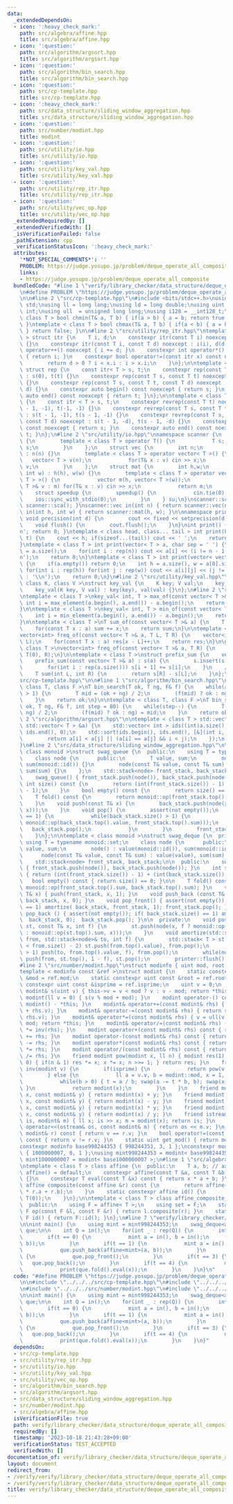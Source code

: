 ```yaml
---
data:
  _extendedDependsOn:
  - icon: ':heavy_check_mark:'
    path: src/algebra/affine.hpp
    title: src/algebra/affine.hpp
  - icon: ':question:'
    path: src/algorithm/argsort.hpp
    title: src/algorithm/argsort.hpp
  - icon: ':question:'
    path: src/algorithm/bin_search.hpp
    title: src/algorithm/bin_search.hpp
  - icon: ':question:'
    path: src/cp-template.hpp
    title: src/cp-template.hpp
  - icon: ':heavy_check_mark:'
    path: src/data_structure/sliding_window_aggregation.hpp
    title: src/data_structure/sliding_window_aggregation.hpp
  - icon: ':question:'
    path: src/number/modint.hpp
    title: modint
  - icon: ':question:'
    path: src/utility/io.hpp
    title: src/utility/io.hpp
  - icon: ':question:'
    path: src/utility/key_val.hpp
    title: src/utility/key_val.hpp
  - icon: ':question:'
    path: src/utility/rep_itr.hpp
    title: src/utility/rep_itr.hpp
  - icon: ':question:'
    path: src/utility/vec_op.hpp
    title: src/utility/vec_op.hpp
  _extendedRequiredBy: []
  _extendedVerifiedWith: []
  _isVerificationFailed: false
  _pathExtension: cpp
  _verificationStatusIcon: ':heavy_check_mark:'
  attributes:
    '*NOT_SPECIAL_COMMENTS*': ''
    PROBLEM: https://judge.yosupo.jp/problem/deque_operate_all_composite
    links:
    - https://judge.yosupo.jp/problem/deque_operate_all_composite
  bundledCode: "#line 1 \"verify/library_checker/data_structure/deque_operate_all_composite.test.cpp\"\
    \n#define PROBLEM \"https://judge.yosupo.jp/problem/deque_operate_all_composite\"\
    \n\n#line 2 \"src/cp-template.hpp\"\n#include <bits/stdc++.h>\nusing namespace\
    \ std;\nusing ll = long long;\nusing ld = long double;\nusing uint = unsigned\
    \ int;\nusing ull  = unsigned long long;\nusing i128 = __int128_t;\ntemplate <\
    \ class T > bool chmin(T& a, T b) { if(a > b) { a = b; return true; } return false;\
    \ }\ntemplate < class T > bool chmax(T& a, T b) { if(a < b) { a = b; return true;\
    \ } return false; }\n\n#line 2 \"src/utility/rep_itr.hpp\"\ntemplate < class T\
    \ > struct itr {\n    T i, d;\n    constexpr itr(const T i) noexcept : i(i), d(1)\
    \ {}\n    constexpr itr(const T i, const T d) noexcept : i(i), d(d) {}\n    void\
    \ operator++() noexcept { i += d; }\n    constexpr int operator*() const noexcept\
    \ { return i; }\n    constexpr bool operator!=(const itr x) const noexcept {\n\
    \        return d > 0 ? i < x.i : i > x.i;\n    }\n};\n\ntemplate < class T >\
    \ struct rep {\n    const itr< T > s, t;\n    constexpr rep(const T t) noexcept\
    \ : s(0), t(t) {}\n    constexpr rep(const T s, const T t) noexcept : s(s), t(t)\
    \ {}\n    constexpr rep(const T s, const T t, const T d) noexcept : s(s, d), t(t,\
    \ d) {}\n    constexpr auto begin() const noexcept { return s; }\n    constexpr\
    \ auto end() const noexcept { return t; }\n};\n\ntemplate < class T > struct revrep\
    \ {\n    const itr < T > s, t;\n    constexpr revrep(const T t) noexcept : s(t\
    \ - 1, -1), t(-1, -1) {}\n    constexpr revrep(const T s, const T t) noexcept\
    \ : s(t - 1, -1), t(s - 1, -1) {}\n    constexpr revrep(const T s, const T t,\
    \ const T d) noexcept : s(t - 1, -d), t(s - 1, -d) {}\n    constexpr auto begin()\
    \ const noexcept { return s; }\n    constexpr auto end() const noexcept { return\
    \ t; }\n};\n#line 2 \"src/utility/io.hpp\"\nnamespace scanner {\n    struct sca\
    \ {\n        template < class T > operator T() {\n            T s; cin >> s; return\
    \ s;\n        }\n    };\n    struct vec {\n        int n;\n        vec(int n)\
    \ : n(n) {}\n        template < class T > operator vector< T >() {\n         \
    \   vector< T > v(n);\n            for(T& x : v) cin >> x;\n            return\
    \ v;\n        }\n    };\n    struct mat {\n        int h,w;\n        mat(int h,\
    \ int w) : h(h), w(w) {}\n        template < class T > operator vector< vector<\
    \ T > >() {\n            vector m(h, vector< T >(w));\n            for(vector<\
    \ T >& v : m) for(T& x : v) cin >> x;\n            return m;\n        }\n    };\n\
    \    struct speedup {\n        speedup() {\n            cin.tie(0);\n        \
    \    ios::sync_with_stdio(0);\n        }\n    } su;\n}\nscanner::sca in() { return\
    \ scanner::sca(); }\nscanner::vec in(int n) { return scanner::vec(n); }\nscanner::mat\
    \ in(int h, int w) { return scanner::mat(h, w); }\n\nnamespace printer {\n   \
    \ void precision(int d) {\n        cout << fixed << setprecision(d);\n    }\n\
    \    void flush() {\n        cout.flush();\n    }\n}\nint print() { cout << '\\\
    n'; return 0; }\ntemplate < class head, class... tail > int print(head&& h, tail&&...\
    \ t) {\n    cout << h; if(sizeof...(tail)) cout << ' ';\n    return print(forward<tail>(t)...);\n\
    }\ntemplate < class T > int print(vector< T > a, char sep = ' ') {\n    int n\
    \ = a.size();\n    for(int i : rep(n)) cout << a[i] << (i != n - 1 ? sep : '\\\
    n');\n    return 0;\n}\ntemplate < class T > int print(vector< vector< T > > a)\
    \ {\n    if(a.empty()) return 0;\n    int h = a.size(), w = a[0].size();\n   \
    \ for(int i : rep(h)) for(int j : rep(w)) cout << a[i][j] << (j != w - 1 ? ' '\
    \ : '\\n');\n    return 0;\n}\n#line 2 \"src/utility/key_val.hpp\"\ntemplate <\
    \ class K, class V >\nstruct key_val {\n    K key; V val;\n    key_val() {}\n\
    \    key_val(K key, V val) : key(key), val(val) {}\n};\n#line 2 \"src/utility/vec_op.hpp\"\
    \ntemplate < class T >\nkey_val< int, T > max_of(const vector< T >& a) {\n   \
    \ int i = max_element(a.begin(), a.end()) - a.begin();\n    return {i, a[i]};\n\
    }\n\ntemplate < class T >\nkey_val< int, T > min_of(const vector< T >& a) {\n\
    \    int i = min_element(a.begin(), a.end()) - a.begin();\n    return {i, a[i]};\n\
    }\n\ntemplate < class T >\nT sum_of(const vector< T >& a) {\n    T sum = 0;\n\
    \    for(const T x : a) sum += x;\n    return sum;\n}\n\ntemplate < class T >\n\
    vector<int> freq_of(const vector< T >& a, T L, T R) {\n    vector<int> res(R -\
    \ L);\n    for(const T x : a) res[x - L]++;\n    return res;\n}\n\ntemplate <\
    \ class T >\nvector<int> freq_of(const vector< T >& a, T R) {\n    return freq_of(a,\
    \ T(0), R);\n}\n\ntemplate < class T >\nstruct prefix_sum {\n    vector< T > s;\n\
    \    prefix_sum(const vector< T >& a) : s(a) {\n        s.insert(s.begin(), T(0));\n\
    \        for(int i : rep(a.size())) s[i + 1] += s[i];\n    }\n    // [L, R)\n\
    \    T sum(int L, int R) {\n        return s[R] - s[L];\n    }\n};\n#line 16 \"\
    src/cp-template.hpp\"\n\n#line 1 \"src/algorithm/bin_search.hpp\"\ntemplate <\
    \ class T, class F >\nT bin_search(T ok, T ng, F& f) {\n    while(abs(ok - ng)\
    \ > 1) {\n        T mid = (ok + ng) / 2;\n        (f(mid) ? ok : ng) = mid;\n\
    \    }\n    return ok;\n}\n\ntemplate < class T, class F >\nT bin_search_real(T\
    \ ok, T ng, F& f, int step = 80) {\n    while(step--) {\n        T mid = (ok +\
    \ ng) / 2;\n        (f(mid) ? ok : ng) = mid;\n    }\n    return ok;\n}\n#line\
    \ 2 \"src/algorithm/argsort.hpp\"\n\ntemplate < class T > std::vector< int > argsort(const\
    \ std::vector< T > &a) {\n    std::vector< int > ids((int)a.size());\n    std::iota(ids.begin(),\
    \ ids.end(), 0);\n    std::sort(ids.begin(), ids.end(), [&](int i, int j) {\n\
    \        return a[i] < a[j] || (a[i] == a[j] && i < j);\n    });\n    return ids;\n\
    }\n#line 2 \"src/data_structure/sliding_window_aggregation.hpp\"\n\ntemplate <\
    \ class monoid >\nstruct swag_queue {\n  public:\n    using T = typename monoid::set;\n\
    \    class node {\n      public:\n        T value, sum;\n        node() : value(monoid::id()),\
    \ sum(monoid::id()) {}\n        node(const T& value, const T& sum) : value(value),\
    \ sum(sum) {}\n    };\n    std::stack<node> front_stack, back_stack;\n\n  public:\n\
    \    swag_queue() { front_stack.push(node()), back_stack.push(node()); }\n   \
    \ int size() const {\n        return (int(front_stack.size()) - 1) + (int(back_stack.size())\
    \ - 1);\n    }\n    bool empty() const {\n        return size() == 0;\n    }\n\
    \    T fold() const {\n        return monoid::op(front_stack.top().sum, back_stack.top().sum);\n\
    \    }\n    void push(const T& x) {\n        back_stack.push(node(x, monoid::op(back_stack.top().sum,\
    \ x)));\n    }\n    void pop() {\n        assert(not empty());\n        if(front_stack.size()\
    \ == 1) {\n            while(back_stack.size() > 1) {\n                front_stack.push(node(back_stack.top().value,\
    \ monoid::op(back_stack.top().value, front_stack.top().sum)));\n             \
    \   back_stack.pop();\n            }\n        }\n        front_stack.pop();\n\
    \    }\n};\n\ntemplate < class monoid >\nstruct swag_deque {\n  private:\n   \
    \ using T = typename monoid::set;\n    class node {\n      public:\n        T\
    \ value, sum;\n        node() : value(monoid::id()), sum(monoid::id()) {}\n  \
    \      node(const T& value, const T& sum) : value(value), sum(sum) {}\n    };\n\
    \    std::stack<node> front_stack, back_stack;\n\n  public:\n    swag_deque()\
    \ { front_stack.push(node()), back_stack.push(node()); }\n    int size() const\
    \ { return (int(front_stack.size()) - 1) + (int(back_stack.size()) - 1); }\n \
    \   bool empty() const { return size() == 0; }\n\n    T fold() const { return\
    \ monoid::op(front_stack.top().sum, back_stack.top().sum); }\n    void push_front(const\
    \ T& x) { push(front_stack, x, 1); }\n    void push_back (const T& x) { push(\
    \ back_stack, x, 0); }\n    void pop_front() { assert(not empty()); if(front_stack.size()\
    \ == 1) amortize( back_stack, front_stack, 1); front_stack.pop(); }\n    void\
    \ pop_back () { assert(not empty()); if( back_stack.size() == 1) amortize(front_stack,\
    \  back_stack, 0);  back_stack.pop(); }\n\n  private:\n    void push(std::stack<node>&\
    \ st, const T& x, int f) {\n        st.push(node(x, f ? monoid::op(x, st.top().sum)\
    \ : monoid::op(st.top().sum, x)));\n    }\n    void amortize(std::stack<node>&\
    \ from, std::stack<node>& to, int f) {\n        std::stack< T > st;\n        while(st.size()\
    \ < from.size() - 2) st.push(from.top().value), from.pop();\n        while(from.size()\
    \ > 1) push(to, from.top().value, f), from.pop();\n        while(not st.empty())\
    \ push(from, st.top(), 1 - f), st.pop();\n        printer::flush();\n    }\n};\n\
    #line 2 \"src/number/modint.hpp\"\nstruct modinfo { uint mod, root, isprime; };\n\
    template < modinfo const &ref >\nstruct modint {\n    static constexpr uint const\
    \ &mod = ref.mod;\n    static constexpr uint const &root = ref.root;\n    static\
    \ constexpr uint const &isprime = ref.isprime;\n    uint v = 0;\n    constexpr\
    \ modint& s(uint v) { this->v = v < mod ? v : v - mod; return *this; }\n    constexpr\
    \ modint(ll v = 0) { s(v % mod + mod); }\n    modint operator-() const { return\
    \ modint() - *this; }\n    modint& operator+=(const modint& rhs) { return s(v\
    \ + rhs.v); }\n    modint& operator-=(const modint& rhs) { return s(v + mod -\
    \ rhs.v); }\n    modint& operator*=(const modint& rhs) { v = ull(v) * rhs.v %\
    \ mod; return *this; }\n    modint& operator/=(const modint& rhs) { return *this\
    \ *= inv(rhs); }\n    modint operator+(const modint& rhs) const { return modint(*this)\
    \ += rhs; }\n    modint operator-(const modint& rhs) const { return modint(*this)\
    \ -= rhs; }\n    modint operator*(const modint& rhs) const { return modint(*this)\
    \ *= rhs; }\n    modint operator/(const modint& rhs) const { return modint(*this)\
    \ /= rhs; }\n    friend modint pow(modint x, ll n) { modint res(1); while(n >\
    \ 0) { if(n & 1) res *= x; x *= x; n >>= 1; } return res; }\n    friend modint\
    \ inv(modint v) {\n        if(isprime) {\n            return pow(v, mod - 2);\n\
    \        } else {\n            ll a = v.v, b = modint::mod, x = 1, y = 0, t;\n\
    \            while(b > 0) { t = a / b; swap(a -= t * b, b); swap(x -= t * y, y);\
    \ }\n            return modint(x);\n        }\n    }\n    friend modint operator+(int\
    \ x, const modint& y) { return modint(x) + y; }\n    friend modint operator-(int\
    \ x, const modint& y) { return modint(x) - y; }\n    friend modint operator*(int\
    \ x, const modint& y) { return modint(x) * y; }\n    friend modint operator/(int\
    \ x, const modint& y) { return modint(x) / y; }\n    friend istream& operator>>(istream&\
    \ is, modint& m) { ll x; is >> x; m = modint(x); return is; }\n    friend ostream&\
    \ operator<<(ostream& os, const modint& m) { return os << m.v; }\n    bool operator==(const\
    \ modint& r) const { return v == r.v; }\n    bool operator!=(const modint& r)\
    \ const { return v != r.v; }\n    static uint get_mod() { return mod; }\n};\n\
    constexpr modinfo base998244353 { 998244353, 3, 1 };\nconstexpr modinfo base1000000007\
    \ { 1000000007, 0, 1 };\nusing mint998244353 = modint< base998244353 >;\nusing\
    \ mint1000000007 = modint< base1000000007 >;\n#line 1 \"src/algebra/affine.hpp\"\
    \ntemplate < class T > class affine {\n  public:\n    T a, b; // ax + b\n    constexpr\
    \ affine() = default;\n    constexpr affine(const T &a, const T &b) : a(a), b(b)\
    \ {}\n    constexpr T eval(const T &x) const { return x * a + b; }\n    constexpr\
    \ affine composite(const affine &r) const {\n        return affine(a * r.a, b\
    \ * r.a + r.b);\n    }\n    static constexpr affine id() {\n        return affine(T(1),\
    \ T(0));\n    }\n};\n\ntemplate < class T > class affine_composite_monoid {\n\
    \  public:\n    using F = affine< T >;\n    using set = F;\n    static constexpr\
    \ F op(const F &l, const F &r) { return l.composite(r); }\n    static constexpr\
    \ F id() { return F::id(); }\n};\n#line 7 \"verify/library_checker/data_structure/deque_operate_all_composite.test.cpp\"\
    \n\nint main() {\n    using mint = mint998244353;\n    swag_deque<affine_composite_monoid<mint>>\
    \ que;\n\n    int Q = in();\n    for(int _ : rep(Q)) {\n        int t = in();\n\
    \        if(t == 0) {\n            mint a = in(), b = in();\n            que.push_front(affine<mint>(a,\
    \ b));\n        }\n        if(t == 1) {\n            mint a = in(), b = in();\n\
    \            que.push_back(affine<mint>(a, b));\n        }\n        if(t == 2)\
    \ {\n            que.pop_front();\n        }\n        if(t == 3) {\n         \
    \   que.pop_back();\n        }\n        if(t == 4) {\n            mint x = in();\n\
    \            print(que.fold().eval(x));\n        }\n    }\n}\n"
  code: "#define PROBLEM \"https://judge.yosupo.jp/problem/deque_operate_all_composite\"\
    \n\n#include \"../../../src/cp-template.hpp\"\n#include \"../../../src/data_structure/sliding_window_aggregation.hpp\"\
    \n#include \"../../../src/number/modint.hpp\"\n#include \"../../../src/algebra/affine.hpp\"\
    \n\nint main() {\n    using mint = mint998244353;\n    swag_deque<affine_composite_monoid<mint>>\
    \ que;\n\n    int Q = in();\n    for(int _ : rep(Q)) {\n        int t = in();\n\
    \        if(t == 0) {\n            mint a = in(), b = in();\n            que.push_front(affine<mint>(a,\
    \ b));\n        }\n        if(t == 1) {\n            mint a = in(), b = in();\n\
    \            que.push_back(affine<mint>(a, b));\n        }\n        if(t == 2)\
    \ {\n            que.pop_front();\n        }\n        if(t == 3) {\n         \
    \   que.pop_back();\n        }\n        if(t == 4) {\n            mint x = in();\n\
    \            print(que.fold().eval(x));\n        }\n    }\n}"
  dependsOn:
  - src/cp-template.hpp
  - src/utility/rep_itr.hpp
  - src/utility/io.hpp
  - src/utility/key_val.hpp
  - src/utility/vec_op.hpp
  - src/algorithm/bin_search.hpp
  - src/algorithm/argsort.hpp
  - src/data_structure/sliding_window_aggregation.hpp
  - src/number/modint.hpp
  - src/algebra/affine.hpp
  isVerificationFile: true
  path: verify/library_checker/data_structure/deque_operate_all_composite.test.cpp
  requiredBy: []
  timestamp: '2023-10-18 21:43:28+09:00'
  verificationStatus: TEST_ACCEPTED
  verifiedWith: []
documentation_of: verify/library_checker/data_structure/deque_operate_all_composite.test.cpp
layout: document
redirect_from:
- /verify/verify/library_checker/data_structure/deque_operate_all_composite.test.cpp
- /verify/verify/library_checker/data_structure/deque_operate_all_composite.test.cpp.html
title: verify/library_checker/data_structure/deque_operate_all_composite.test.cpp
---
```

